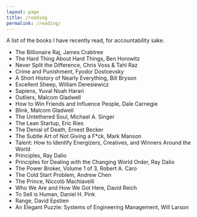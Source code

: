 ```yaml
---
layout: page
title: /reading
permalink: /reading/
---
```


A list of the books I have recently read, for accountability sake.

- The Billionaire Raj, James Crabtree
- The Hard Thing About Hard Things, Ben Horowitz
- Never Split the Difference, Chris Voss & Tahl Raz
- Crime and Punishment, Fyodor Dostoevsky
- A Short History of Nearly Everything, Bill Bryson
- Excellent Sheep, William Deresiewicz
- Sapiens, Yuval Noah Harari
- Outliers, Malcom Gladwell
- How to Win Friends and Influence People, Dale Carnegie
- Blink, Malcom Gladwell
- The Untethered Soul, Michael A. Singer
- The Lean Startup, Eric Ries
- The Denial of Death, Ernest Becker
- The Subtle Art of Not Giving a F*ck, Mark Manson
- Talent: How to Identify Energizers, Creatives, and Winners Around the World
- Principles, Ray Dalio
- Principles for Dealing with the Changing World Order, Ray Dalio
- The Power Broker, Volume 1 of 3, Robert A. Caro
- The Cold Start Problem, Andrew Chen
- The Prince, Niccolò Machiavelli
- Who We Are and How We Got Here, David Reich
- To Sell is Human, Daniel H. Pink
- Range, David Epstien
- An Elegant Puzzle: Systems of Engineering Management, Will Larson